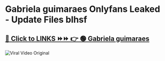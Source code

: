 
 # Gabriela guimaraes Onlyfans Leaked - Update Files blhsf

## <h2><a href="https://clipsfans.com/Gabriela_guimaraes&ref=git">🔗 Click to LINKS ⏩⏩ 👉 🟢 Gabriela guimaraes </a></h2>

<a href="https://clipsfans.com/Gabriela_guimaraes&ref=git" rel="nofollow" data-target="animated-image.originalLink"><img src="https://i.ibb.co.com/xMMVF88/686577567.gif" alt="Viral Video Original" style="max-width: 100%; display: inline-block;" data-target="animated-image.originalImage"></a>

